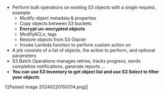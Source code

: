 - Perform bulk operations on existing S3 objects with a single request, example:
	- Modify object metadata & properties
	- Copy objects between S3 buckets
	- **Encrypt un-encrypted objects**
	- ModifyACLs, tags
	- Restore objects from S3 Glacier
	- Invoke Lambda function to perform custom action on
- A job consists of a list of objects, the action to perform, and optional parameters
- S3 Batch Operations manages retries, tracks progress, sends completion notifications, generate reports ...
- **You can use S3 Inventory to get object list and use S3 Select to filter your objects**

![[Pasted image 20240220150314.png]]